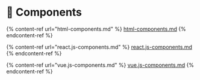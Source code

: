 # 🥞 Components



{% content-ref url="html-components.md" %}
[html-components.md](html-components.md)
{% endcontent-ref %}

{% content-ref url="react.js-components.md" %}
[react.js-components.md](react.js-components.md)
{% endcontent-ref %}

{% content-ref url="vue.js-components.md" %}
[vue.js-components.md](vue.js-components.md)
{% endcontent-ref %}
